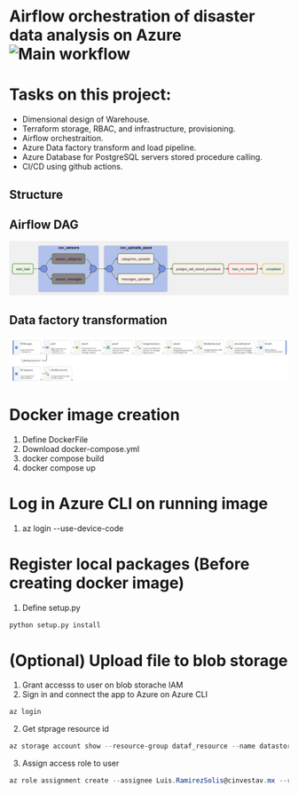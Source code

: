 # Airflow orchestration of disaster data analysis on Azure ![Main workflow](https://github.com/lui91/airflow_ingestion/.github/workflows/python-app.yml)

# Tasks on this project:

- Dimensional design of Warehouse.
- Terraform storage, RBAC, and infrastructure, provisioning.
- Airflow orchestraition.
- Azure Data factory transform and load pipeline.
- Azure Database for PostgreSQL servers stored procedure calling.
- CI/CD using github actions.

## Structure

## Airflow DAG

![Airflow process](/imgs/airflow_dag.png "Airflow process")

## Data factory transformation

![Data factory](/imgs/azure_data_factory.png "Data factory pipeline")

# Docker image creation

1. Define DockerFile
2. Download docker-compose.yml
3. docker compose build
4. docker compose up

# Log in Azure CLI on running image

1. az login --use-device-code

# Register local packages (Before creating docker image)

1. Define setup.py

```python
python setup.py install
```

# (Optional) Upload file to blob storage

1. Grant accesss to user on blob storache IAM
2. Sign in and connect the app to Azure on Azure CLI

```powershell
az login
```

2. Get stprage resource id

```powershell
az storage account show --resource-group dataf_resource --name datastoragetweets --query id
```

3. Assign access role to user

```powershell
az role assignment create --assignee Luis.RamirezSolis@cinvestav.mx --role "Storage Blob Data Contributor" --scope "<your-resource-id>"
```
